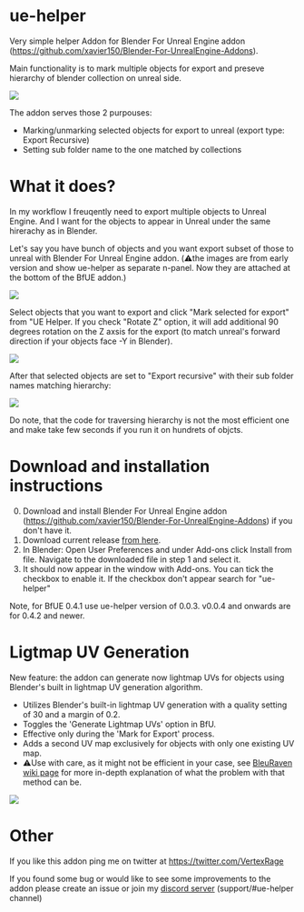 # ue-helper

 Very simple helper Addon for Blender For Unreal Engine addon (https://github.com/xavier150/Blender-For-UnrealEngine-Addons). 
 
 Main functionality is to mark multiple objects for export and preseve hierarchy of blender collection on unreal side.
 
 <img src="https://github.com/bbn777/ue-helper/blob/main/docs/02-mark.jpg">
 
 The addon serves those 2 purpouses:
 - Marking/unmarking selected objects for export to unreal (export type: Export Recursive)
 - Setting sub folder name to the one matched by collections

# What it does?

In my workflow I freuqently need to export multiple objects to Unreal Engine. And I want for the objects to appear in Unreal under the same hirerachy as in Blender.

Let's say you have bunch of objects and you want export subset of those to unreal with Blender For Unreal Engine addon. (⚠️the images are from early version and show ue-helper as separate n-panel. Now they are attached at the bottom of the BfUE addon.)

<img src="https://github.com/bbn777/ue-helper/blob/main/docs/01-init.jpg">


Select objects that you want to export and click "Mark selected for export" from "UE Helper. If you check "Rotate Z" option, it will add additional 90 degrees rotation on the Z axsis for the export (to match unreal's forward direction if your objects face -Y in Blender).

<img src="https://github.com/bbn777/ue-helper/blob/main/docs/02-mark.jpg">

After that selected objects are set to "Export recursive" with their sub folder names matching hierarchy:

<img src="https://github.com/bbn777/ue-helper/blob/main/docs/03-result.jpg">

Do note, that the code for traversing hierarchy is not the most efficient one and make take few seconds if you run it on hundrets of objcts.

# Download and installation instructions

0. Download and install Blender For Unreal Engine addon (https://github.com/xavier150/Blender-For-UnrealEngine-Addons) if you don't have it.
1. Download current release [from here](https://github.com/VertexMachine/ue-helper/releases).
2. In Blender: Open User Preferences and under Add-ons click Install from file. Navigate to the downloaded file in step 1 and select it.
3. It should now appear in the window with Add-ons. You can tick the checkbox to enable it. If the checkbox don't appear search for "ue-helper"

Note, for BfUE 0.4.1 use ue-helper version of 0.0.3. v0.0.4 and onwards are for 0.4.2 and newer.

# Ligtmap UV Generation

New feature: the addon can generate now lightmap UVs for objects using Blender's built in lightmap UV generation algorithm.

- Utilizes Blender's built-in lightmap UV generation with a quality setting of 30 and a margin of 0.2.
- Toggles the 'Generate Lightmap UVs' option in BfU.
- Effective only during the 'Mark for Export' process.
- Adds a second UV map exclusively for objects with only one existing UV map.
- ⚠️Use with care, as it might not be efficient in your case, see [BleuRaven wiki page](https://github.com/xavier150/Blender-For-UnrealEngine-Addons/wiki/Generate-UV-Light-Maps) for more in-depth explanation of what the problem with that method can be.
  
<img src="https://github.com/bbn777/ue-helper/blob/main/docs/LightmapUVs.jpg">

# Other

If you like this addon ping me on twitter at https://twitter.com/VertexRage

If you found some bug or would like to see some improvements to the addon please create an issue or join my [discord server](https://discord.gg/U56WakRzpM) (support/#ue-helper channel) 
